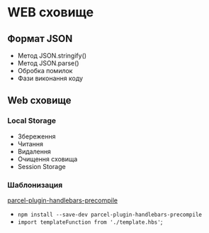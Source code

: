 # WEB сховище

## Формат JSON

- Метод JSON.stringify()
- Метод JSON.parse()
- Обробка помилок
- Фази виконання коду

## Web сховище

### Local Storage

- Збереження
- Читання
- Видалення
- Очищення сховища
- Session Storage

### Шаблонизация

[parcel-plugin-handlebars-precompile](https://www.npmjs.com/package/parcel-plugin-handlebars-precompile)

- `npm install --save-dev parcel-plugin-handlebars-precompile`
- `import templateFunction from './template.hbs'`;
